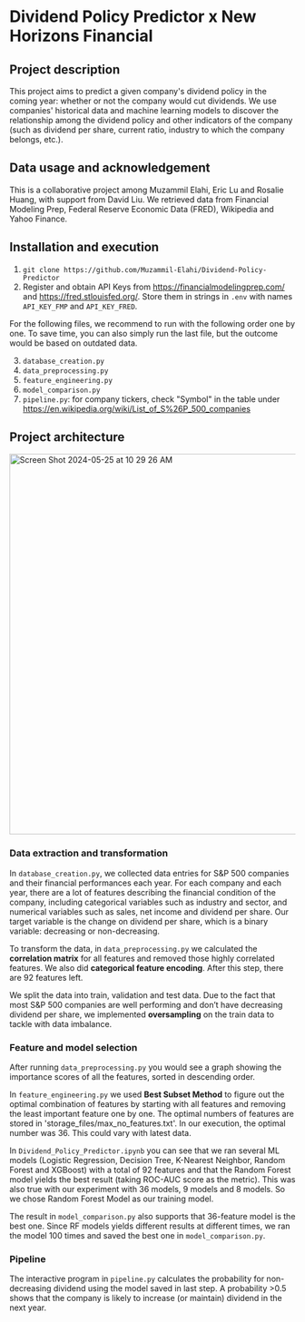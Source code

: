 # Dividend Policy Predictor x New Horizons Financial

## Project description
This project aims to predict a given company's dividend policy in the coming year: whether or not the company would cut dividends. We use companies' historical data and machine learning models to discover the relationship among the dividend policy and other indicators of the company (such as dividend per share, current ratio, industry to which the company belongs, etc.).
## Data usage and acknowledgement
This is a collaborative project among Muzammil Elahi, Eric Lu and Rosalie Huang, with support from David Liu.
We retrieved data from Financial Modeling Prep, Federal Reserve Economic Data (FRED), Wikipedia and Yahoo Finance.
## Installation and execution
1. `git clone https://github.com/Muzammil-Elahi/Dividend-Policy-Predictor`
2. Register and obtain API Keys from https://financialmodelingprep.com/ and https://fred.stlouisfed.org/. Store them in strings in `.env` with names `API_KEY_FMP` and `API_KEY_FRED`.

For the following files, we recommend to run with the following order one by one. To save time, you can also simply run the last file, but the outcome would be based on outdated data.

3. `database_creation.py`
4. `data_preprocessing.py`
5. `feature_engineering.py`
6. `model_comparison.py`
7. `pipeline.py`: for company tickers, check "Symbol" in the table under https://en.wikipedia.org/wiki/List_of_S%26P_500_companies

## Project architecture
<img width="671" alt="Screen Shot 2024-05-25 at 10 29 26 AM" src="https://github.com/Muzammil-Elahi/Dividend-Policy-Predictor/assets/130340711/cb2c7b30-364c-4239-9dac-e821bf3796a1">

### Data extraction and transformation
In `database_creation.py`, we collected data entries for S&P 500 companies and their financial performances each year. For each company and each year, there are a lot of features describing the financial condition of the company, including categorical variables such as industry and sector, and numerical variables such as sales, net income and dividend per share. Our target variable is the change on dividend per share, which is a binary variable: decreasing or non-decreasing.

To transform the data, in `data_preprocessing.py` we calculated the **correlation matrix** for all features and removed those highly correlated features. We also did **categorical feature encoding**. After this step, there are 92 features left.

We split the data into train, validation and test data. Due to the fact that most S&P 500 companies are well performing and don’t have decreasing dividend per share, we implemented **oversampling** on the train data to tackle with data imbalance.

### Feature and model selection
After running `data_preprocessing.py` you would see a graph showing the importance scores of all the features, sorted in descending order.

In `feature_engineering.py` we used **Best Subset Method** to figure out the optimal combination of features by starting with all features and removing the least important feature one by one. The optimal numbers of features are stored in 'storage_files/max_no_features.txt'. In our execution, the optimal number was 36. This could vary with latest data.

In `Dividend_Policy_Predictor.ipynb` you can see that we ran several ML models (Logistic Regression, Decision Tree, K-Nearest Neighbor, Random Forest and XGBoost) with a total of 92 features and that the Random Forest model yields the best result (taking ROC-AUC score as the metric). This was also true with our experiment with 36 models, 9 models and 8 models. So we chose Random Forest Model as our training model.

The result in `model_comparison.py` also supports that 36-feature model is the best one. Since RF models yields different results at different times, we ran the model 100 times and saved the best one in `model_comparison.py`. 

### Pipeline
The interactive program in `pipeline.py` calculates the probability for non-decreasing dividend using the model saved in last step. A probability >0.5 shows that the company is likely to increase (or maintain) dividend in the next year.
